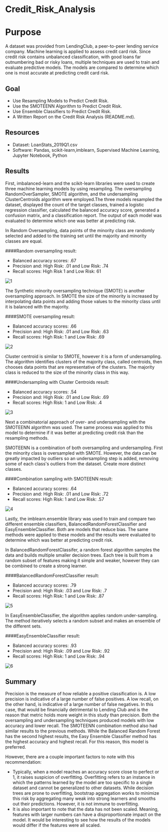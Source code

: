 # Credit_Risk_Analysis

# **Purpose**
A dataset was provided from LendingClub, a peer-to-peer lending service company. Machine learning is applied to assess credit card risk. Since credit risk contains unbalanced classification, with good loans far outnumbering bad or risky loans, multiple techniques are used to train and evaluate predictive models. The models are compared to determine which one is most accurate at predicting credit card risk.

## **Goal**
- Use Resampling Models to Predict Credit Risk.
- Use the SMOTEENN Algorithm to Predict Credit Risk.
- Use Ensemble Classifiers to Predict Credit Risk.
- A Written Report on the Credit Risk Analysis (README.md).

## **Resources**
- Dataset: LoanStats_2019Q1.csv
- Software: Pandas, scikit-learn,imblearn, Supervised Machine Learning, Jupyter Notebook, Python

## **Results**
First, imbalanced-learn and the scikit-learn libraries were used to create three machine learning models by using resampling. The oversampling RandomOverSampler, SMOTE algorithm, and the undersampling ClusterCentroids algorithm were employed.The three models resampled the dataset, displayed the count of the target classes, trained a logistic regression classifier, calculated the balanced accuracy score, generated a confusion matrix, and a classification report. The output of each model was evaluated to determine which one was better at predicting risk. 

In Random Oversampling, data points of the minority class are randomly selected and added to the training set until the majority and minority classes are equal.

####Random oversampling result:
- Balanced accuracy scores: .67
- Precision and: High Risk: .01 and Low Risk: .74
- Recall scores: High Risk 1 and Low Risk: 61

![1](images/1.png) 

The Synthetic minority oversampling technique (SMOTE) is another oversampling approach. In SMOTE the size of the minority is increased by interpolating data points and adding those values to the minority class until it is balanced with the majority. 

####SMOTE oversampling result:
- Balanced accuracy scores: .66
- Precision and: High Risk: .01 and Low Risk: .63
- Recall scores: High Risk: 1 and Low Risk: .69

![2](images/2.png) 

Cluster centroid is similar to SMOTE, however it is a form of undersampling. The algorithm identifies clusters of the majority class, called centroids, then chooses data points that are representative of the clusters. The majority class is reduced to the size of the minority class in this way.

####Undersampling with Cluster Centroids result:
- Balanced accuracy scores: .54
- Precision and: High Risk: .01 and Low Risk: .69
- Recall scores: High Risk: 1 and Low Risk: .4

![3](images/3.png) 

Next a combinatorial approach of over- and undersampling with the SMOTEENN algorithm was used. The same process was applied to this model to determine if it was better at predicting credit risk than the resampling methods.

SMOTEENN is a combination of both oversampling and undersampling. First the minority class is oversampled with SMOTE. However, the data can be greatly impacted by outliers so an undersampling step is added, removing some of each class's outliers from the dataset. Create more distinct classes.

####Combination sampling with SMOTEENN result:
- Balanced accuracy scores: .64
- Precision and: High Risk: .01 and Low Risk: .72
- Recall scores: High Risk: 1 and Low Risk: .57

![4](images/4.png) 

Lastly, the imblearn.ensemble library was used to train and compare two different ensemble classifiers, BalancedRandomForestClassifier and EasyEnsembleClassifier. Both are models that reduce bias. The same methods were applied to these models and the results were evaluated to determine which was better at predicting credit risk. 

In BalancedRandomForestClassifer, a random forest algorithm samples the data and builds multiple smaller decision trees. Each tree is built from a random subset of features making it simple and weaker, however they can be combined to create a strong learner.

####BalancedRandomForestClassifier result:
- Balanced accuracy scores: .79
- Precision and: High Risk: .03 and Low Risk: .7
- Recall scores: High Risk: 1 and Low Risk: .87

![5](images/5.png) 

In EasyEnsembleClassifier, the algorithm applies random under-sampling. The method iteratively selects a random subset and makes an ensemble of the different sets.

####EasyEnsembleClassifier result:
- Balanced accuracy scores: .93
- Precision and: High Risk: .09 and Low Risk: .92
- Recall scores: High Risk: 1 and Low Risk: .94

![6](images/6.png) 

## Summary 
Precision is the measure of how reliable a positive classification is. A low precision is indicative of a large number of false positives.
A low recall, on the other hand, is indicative of a large number of false negatives. In this case, that would be financially detrimental to Lending Club and is the reason that metric holds more weight in this study than precision. 
Both the oversampling and undersampling techniques produced models with low accuracy and lower recall. The SMOTEENN combination method also had similar results to the previous methods. 
While the Balanced Random Forest has the second highest results, the Easy Ensemble Classifier method has the highest accuracy and highest recall. For this reason, this model is preferred. 

However, there are a couple important factors to note with this recommendation:

- Typically, when a model reaches an accuracy score close to perfect or 1, it raises suspicion of overfitting. Overfitting refers to an instance in which the patterns learned by the model are too specific to a single dataset and cannot be generalized to other datasets.
While decision trees are prone to overfitting, bootstrap aggregation works to minimize this risk by aggregating many weak into strong learners and smooths out their predictions. However, it is not immune to overfitting.
- It is also important to note that the data has not been scaled. Meaning, features with larger numbers can have a disproportionate impact on the model. It would be interesting to see how the results of the models would differ if the features were all scaled. 
